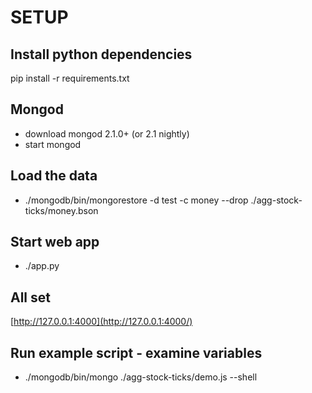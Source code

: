
SETUP
======

Install python dependencies
---------------------------

pip install -r requirements.txt

Mongod
------
* download mongod 2.1.0+ (or 2.1 nightly)
* start mongod

Load the data
-------------

* ./mongodb/bin/mongorestore -d test -c money --drop ./agg-stock-ticks/money.bson

Start web app
-------------
* ./app.py

All set
-------

[http://127.0.0.1:4000](http://127.0.0.1:4000/)

Run example script - examine variables
--------------------------------------
* ./mongodb/bin/mongo ./agg-stock-ticks/demo.js --shell